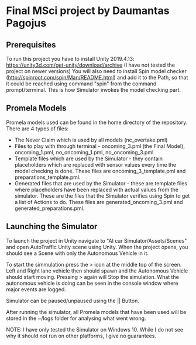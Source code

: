 # Final MSci project by Daumantas Pagojus

## Prerequisites
To run this project you have to install Unity 2019.4.13: https://unity3d.com/get-unity/download/archive (I have not tested the project on newer versions)
You will also need to install Spin model checker (http://spinroot.com/spin/Man/README.html) and add it to the Path, so that it could be reached using command "spin" from the command prompt/terminal. This is how Simulator invokes the model checking part.

## Promela Models
Promela models used can be found in the home directory of the repository. There are 4 types of files:
* The Never Claim which is used by all models (nc_overtake.pml)
* Files to play with through terminal - oncoming_3.pml (the Final Model), oncoming_1.pml, no_oncoming_1.pml, no_oncoming_3.pml
* Template files which are used by the Simulator - they contain placeholders which are replaced with sensor values every time the model checking is done. These files are oncoming_3_template.pml and preparations_template.pml.
* Generated files that are used by the Simulator - these are template files where placeholders have been replaced with actual values from the simulator. These are the files that the Simulator verifies using Spin to get a list of Actions to do. These files are generated_oncoming_3.pml and generated_preparations.pml.

## Launching the Simulator
To launch the project in Unity navigate to "AI car Simulator/Assets/Scenes" and open AutoTraffic Unity scene using Unity.
When the project opens, you should see a Scene with only the Autonomous Vehicle in it.

To start the simmulation press the > icon at the middle top of the screen. Left and Right lane vehicle then should spawn and the Autonomous Vehicle should start moving. Pressing > again will Stop the simulation.
What the autonomous vehicle is doing can be seen in the console window where major events are logged.

Simulator can be paused/unpaused using the || Button.

After running the simulator, all Promela models that have been used will be stored in the ~/logs folder for analysing what went wrong.

NOTE: I have only tested the Simulator on Windows 10. While I do not see why it should not run on other platforms, I give no guarantees.
